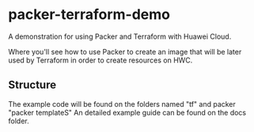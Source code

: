 # packer-terraform-demo
A demonstration for using Packer and Terraform with Huawei Cloud. 

Where you'll see how to use Packer to create an image that 
will be later used by Terraform in order to create resources on HWC.

## Structure 
The example code will be found on the folders named "tf" and packer "packer templateS"
An detailed example guide can be found on the docs folder. 
